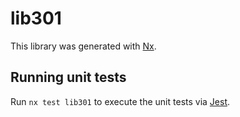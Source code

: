# lib301

This library was generated with [Nx](https://nx.dev).

## Running unit tests

Run `nx test lib301` to execute the unit tests via [Jest](https://jestjs.io).
